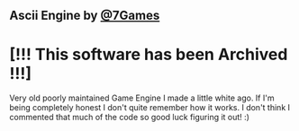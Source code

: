 ## Ascii Engine by [@7Games](https://github.com/7Games)
# [!!! This software has been Archived !!!]

Very old poorly maintained Game Engine I made a little white ago. If I'm being completely honest I don't quite remember how it works. I don't think I commented that much of the code so good luck figuring it out! :)
